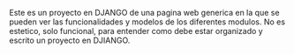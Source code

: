 Este es un proyecto en DJANGO de una pagina web generica en la que se pueden ver las funcionalidades y modelos de los diferentes modulos.
No es estetico, solo funcional, para entender como debe estar organizado y escrito un proyecto en DJIANGO.
